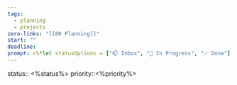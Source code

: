 ```yaml
---
tags:
  - planning
  - projects
zero-links: "[[00 Planning]]"
start: ""
deadline: 
prompt: <%*let statusOptions = ["📫 Inbox", "📌 In Progress", "✅ Done"];let status = await tp.system.suggester(statusOptions,statusOptions);%><%* let priorityOptions = ["❕Low", "❗Medium", "‼️High"]; let priority = await tp.system.suggester(priorityOptions,priorityOptions);%>
---
```


status:: <%status%>
priority::<%priority%>
  